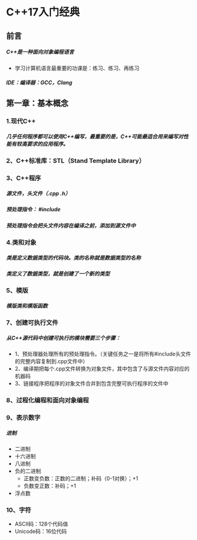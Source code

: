 # C++17入门经典

## 前言

##### C++是一种面向对象编程语言
- 学习计算机语言最重要的功课是：练习、练习、再练习
##### IDE：编译器：GCC，Clang

## 第一章：基本概念
### 1.现代C++
#####  几乎任何程序都可以使用C++编写，最重要的是，C++可能最适合用来编写对性能有较高要求的应用程序。

### 2、C++标准库：STL（Stand Template Library）

### 3、C++程序
##### 源文件，头文件（.cpp .h）
##### 预处理指令： #include
##### 预处理指令会把头文件内容在编译之前，添加到源文件中

### 4.类和对象
##### 类是定义数据类型的代码块。类的名称就是数据类型的名称
##### 类定义了数据类型，就是创建了一个新的类型

### 5、模版
##### 模版类和模版函数

### 7、创建可执行文件

##### 从C++源代码中创建可执行的模块需要三个步骤：
- 1、预处理器处理所有的预处理指令。（关键任务之一是将所有#include头文件的完整内容复制到.cpp文件中）
- 2、编译期把每个.cpp文件转换为对象文件，其中包含了与源文件内容对应的机器码
- 3、链接程序把程序的对象文件合并到包含完整可执行程序的文件中

### 8、过程化编程和面向对象编程

### 9、表示数字
##### 进制
- 二进制
- 十六进制
- 八进制
- 负的二进制
  - 正数变负数：正数的二进制；补码（0-1对换）；+1
  - 负数变正数：补码；+1
- 浮点数

### 10、字符
- ASCII码：128个代码值
- Unicode码：16位代码



 

 

 

 

 

 

 

 

 

 

 

 
